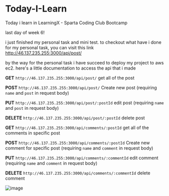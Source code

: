 # Today-I-Learn

Today i learn in LearningX - Sparta Coding Club Bootcamp

last day of week 6!

i just finished my personal task and mini test. to checkout what have i done for my personal task, you can visit this link http://46.137.235.255:3000/api/post/

by the way for the personal task i have succeed to deploy my project to aws ec2. here's a little documentation to access the api that i made

**GET** `http://46.137.235.255:3000/api/post/` get all of the post

**POST** `http://46.137.235.255:3000/api/post/` Create new post (requiring `name` and `post` in request body)

**PUT** `http://46.137.235.255:3000/api/post/:postId` edit post (requiring `name` and `post` in request body)

**DELETE** `http://46.137.235.255:3000/api/post/:postId` delete post

**GET** `http://46.137.235.255:3000/api/comments/:postId` get all of the comments in specific post

**POST** `http://46.137.235.255:3000/api/comments/:postId` Create new comment for specific post (requiring `name` and `comment` in request body)

**PUT** `http://46.137.235.255:3000/api/comments/:commentId` edit comment (requiring `name` and `comment` in request body)

**DELETE** `http://46.137.235.255:3000/api/comments/:commentId` delete comment

![image](https://user-images.githubusercontent.com/53510222/203827050-bc602f6f-deb3-48f1-a3b4-b31735f1fe22.png)
